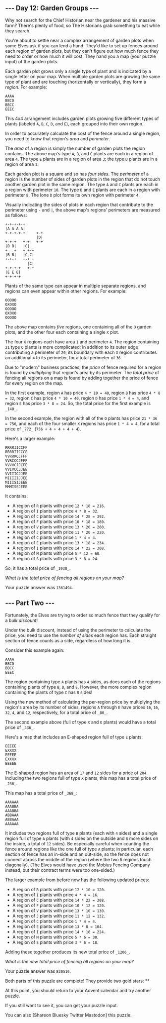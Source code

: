 ## \--- Day 12: Garden Groups ---

Why not search for the Chief Historian near the gardener and his massive farm?
There's plenty of food, so The Historians grab something to eat while they
search.

You're about to settle near a complex arrangement of garden plots when some
Elves ask if you can lend a hand. They'd like to set up fences around each
region of garden plots, but they can't figure out how much fence they need to
order or how much it will cost. They hand you a map (your puzzle input) of the
garden plots.

Each garden plot grows only a single type of plant and is indicated by a
single letter on your map. When multiple garden plots are growing the same
type of plant and are touching (horizontally or vertically), they form a
_region_. For example:

    
    
    AAAA
    BBCD
    BBCC
    EEEC
    

This 4x4 arrangement includes garden plots growing five different types of
plants (labeled `A`, `B`, `C`, `D`, and `E`), each grouped into their own
region.

In order to accurately calculate the cost of the fence around a single region,
you need to know that region's _area_ and _perimeter_.

The _area_ of a region is simply the number of garden plots the region
contains. The above map's type `A`, `B`, and `C` plants are each in a region
of area `4`. The type `E` plants are in a region of area `3`; the type `D`
plants are in a region of area `1`.

Each garden plot is a square and so has _four sides_. The _perimeter_ of a
region is the number of sides of garden plots in the region that do not touch
another garden plot in the same region. The type `A` and `C` plants are each
in a region with perimeter `10`. The type `B` and `E` plants are each in a
region with perimeter `8`. The lone `D` plot forms its own region with
perimeter `4`.

Visually indicating the sides of plots in each region that contribute to the
perimeter using `-` and `|`, the above map's regions' perimeters are measured
as follows:

    
    
    +-+-+-+-+
    |A A A A|
    +-+-+-+-+     +-+
                  |D|
    +-+-+   +-+   +-+
    |B B|   |C|
    +   +   + +-+
    |B B|   |C C|
    +-+-+   +-+ +
              |C|
    +-+-+-+   +-+
    |E E E|
    +-+-+-+
    

Plants of the same type can appear in multiple separate regions, and regions
can even appear within other regions. For example:

    
    
    OOOOO
    OXOXO
    OOOOO
    OXOXO
    OOOOO
    

The above map contains _five_ regions, one containing all of the `O` garden
plots, and the other four each containing a single `X` plot.

The four `X` regions each have area `1` and perimeter `4`. The region
containing `21` type `O` plants is more complicated; in addition to its outer
edge contributing a perimeter of `20`, its boundary with each `X` region
contributes an additional `4` to its perimeter, for a total perimeter of `36`.

Due to "modern" business practices, the _price_ of fence required for a region
is found by _multiplying_ that region's area by its perimeter. The _total
price_ of fencing all regions on a map is found by adding together the price
of fence for every region on the map.

In the first example, region `A` has price `4 * 10 = 40`, region `B` has price
`4 * 8 = 32`, region `C` has price `4 * 10 = 40`, region `D` has price `1 * 4
= 4`, and region `E` has price `3 * 8 = 24`. So, the total price for the first
example is `_140_`.

In the second example, the region with all of the `O` plants has price `21 *
36 = 756`, and each of the four smaller `X` regions has price `1 * 4 = 4`, for
a total price of `_772_` (`756 + 4 + 4 + 4 + 4`).

Here's a larger example:

    
    
    RRRRIICCFF
    RRRRIICCCF
    VVRRRCCFFF
    VVRCCCJFFF
    VVVVCJJCFE
    VVIVCCJJEE
    VVIIICJJEE
    MIIIIIJJEE
    MIIISIJEEE
    MMMISSJEEE
    

It contains:

  * A region of `R` plants with price `12 * 18 = 216`.
  * A region of `I` plants with price `4 * 8 = 32`.
  * A region of `C` plants with price `14 * 28 = 392`.
  * A region of `F` plants with price `10 * 18 = 180`.
  * A region of `V` plants with price `13 * 20 = 260`.
  * A region of `J` plants with price `11 * 20 = 220`.
  * A region of `C` plants with price `1 * 4 = 4`.
  * A region of `E` plants with price `13 * 18 = 234`.
  * A region of `I` plants with price `14 * 22 = 308`.
  * A region of `M` plants with price `5 * 12 = 60`.
  * A region of `S` plants with price `3 * 8 = 24`.

So, it has a total price of `_1930_`.

_What is the total price of fencing all regions on your map?_

Your puzzle answer was `1361494`.

## \--- Part Two ---

Fortunately, the Elves are trying to order so much fence that they qualify for
a _bulk discount_!

Under the bulk discount, instead of using the perimeter to calculate the
price, you need to use the _number of sides_ each region has. Each straight
section of fence counts as a side, regardless of how long it is.

Consider this example again:

    
    
    AAAA
    BBCD
    BBCC
    EEEC
    

The region containing type `A` plants has `4` sides, as does each of the
regions containing plants of type `B`, `D`, and `E`. However, the more complex
region containing the plants of type `C` has `8` sides!

Using the new method of calculating the per-region price by multiplying the
region's area by its number of sides, regions `A` through `E` have prices
`16`, `16`, `32`, `4`, and `12`, respectively, for a total price of `_80_`.

The second example above (full of type `X` and `O` plants) would have a total
price of `_436_`.

Here's a map that includes an E-shaped region full of type `E` plants:

    
    
    EEEEE
    EXXXX
    EEEEE
    EXXXX
    EEEEE
    

The E-shaped region has an area of `17` and `12` sides for a price of `204`.
Including the two regions full of type `X` plants, this map has a total price
of `_236_`.

This map has a total price of `_368_`:

    
    
    AAAAAA
    AAABBA
    AAABBA
    ABBAAA
    ABBAAA
    AAAAAA
    

It includes two regions full of type `B` plants (each with `4` sides) and a
single region full of type `A` plants (with `4` sides on the outside and `8`
more sides on the inside, a total of `12` sides). Be especially careful when
counting the fence around regions like the one full of type `A` plants; in
particular, each section of fence has an in-side and an out-side, so the fence
does not connect across the middle of the region (where the two `B` regions
touch diagonally). (The Elves would have used the Mobius Fencing Company
instead, but their contract terms were too one-sided.)

The larger example from before now has the following updated prices:

  * A region of `R` plants with price `12 * 10 = 120`.
  * A region of `I` plants with price `4 * 4 = 16`.
  * A region of `C` plants with price `14 * 22 = 308`.
  * A region of `F` plants with price `10 * 12 = 120`.
  * A region of `V` plants with price `13 * 10 = 130`.
  * A region of `J` plants with price `11 * 12 = 132`.
  * A region of `C` plants with price `1 * 4 = 4`.
  * A region of `E` plants with price `13 * 8 = 104`.
  * A region of `I` plants with price `14 * 16 = 224`.
  * A region of `M` plants with price `5 * 6 = 30`.
  * A region of `S` plants with price `3 * 6 = 18`.

Adding these together produces its new total price of `_1206_`.

_What is the new total price of fencing all regions on your map?_

Your puzzle answer was `830516`.

Both parts of this puzzle are complete! They provide two gold stars: **

At this point, you should return to your Advent calendar and try another
puzzle.

If you still want to see it, you can get your puzzle input.

You can also [Shareon Bluesky Twitter Mastodon] this puzzle.

